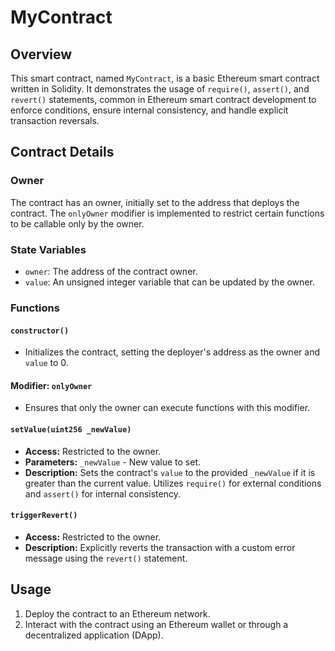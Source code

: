 # MyContract

## Overview

This smart contract, named `MyContract`, is a basic Ethereum smart contract written in Solidity. It demonstrates the usage of `require()`, `assert()`, and `revert()` statements, common in Ethereum smart contract development to enforce conditions, ensure internal consistency, and handle explicit transaction reversals.

## Contract Details

### Owner

The contract has an owner, initially set to the address that deploys the contract. The `onlyOwner` modifier is implemented to restrict certain functions to be callable only by the owner.

### State Variables

- `owner`: The address of the contract owner.
- `value`: An unsigned integer variable that can be updated by the owner.

### Functions

#### `constructor()`

- Initializes the contract, setting the deployer's address as the owner and `value` to 0.

#### Modifier: `onlyOwner`

- Ensures that only the owner can execute functions with this modifier.

#### `setValue(uint256 _newValue)`

- **Access:** Restricted to the owner.
- **Parameters:** `_newValue` - New value to set.
- **Description:** Sets the contract's `value` to the provided `_newValue` if it is greater than the current value. Utilizes `require()` for external conditions and `assert()` for internal consistency.

#### `triggerRevert()`

- **Access:** Restricted to the owner.
- **Description:** Explicitly reverts the transaction with a custom error message using the `revert()` statement.

## Usage

1. Deploy the contract to an Ethereum network.
2. Interact with the contract using an Ethereum wallet or through a decentralized application (DApp).
